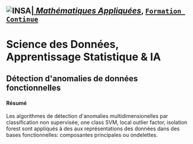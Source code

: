 ## <a href="http://www.insa-toulouse.fr/" ><img src="http://www.math.univ-toulouse.fr/~besse/Wikistat/Images/Logo_INSAvilletoulouse-RVB.png" style="float:left; max-width: 80px; display: inline" alt="INSA"/> |  [*Mathématiques Appliquées*](http://www.math.insa-toulouse.fr/fr/index.html), [`Formation Continue`](http://www.math.insa-toulouse.fr/fr/enseignement.html)

# Science des Données, Apprentissage Statistique & IA

## Détection d'anomalies de données fonctionnelles


#### Résumé 
Les algorithmes de détection d'anomalies multidimensionelles par classification non supervisée, one class SVM, local outlier factor, isolation forest sont appliqués à des aux représentations des données dans des bases fonctionnelles: composantes principales ou ondelettes.



